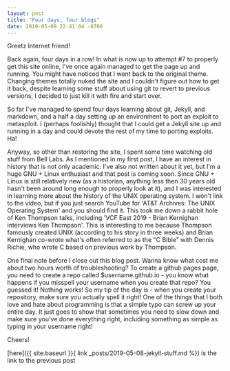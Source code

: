```yaml
---
layout: post
title: "Four days, four blogs"
date: 2019-05-09 22:41:04 -0700
---
```


Greetz Internet friend!

Back again, four days in a row! In what is now up to attempt #7 to properly get this site online, I've once again managed to get the page up and running. You might have noticed that I went back to the original theme. Changing themes totally nuked the site and I couldn't figure out how to get it back, despite learning some stuff about using git to revert to previous versions, I decided to just kill it with fire and start over.

So far I've managed to spend four days learning about git, Jekyll, and markdown, and a half a day setting up an environment to port an exploit to metasploit. I (perhaps foolishly) thought that I could get a Jekyll site up and running in a day and could devote the rest of my time to porting exploits. Ha!

Anyway, so other than restoring the site, I spent some time watching old stuff from Bell Labs. As I mentioned in my first post, I have an interest in history that is not only academic. I've also not written about it yet, but I'm a huge GNU + Linux enthusiast and that post is coming soon. Since GNU + Linux is still relatively new (as a historian, anything less then 30 years old hasn't been around long enough to properly look at it), and I was interested in learning more about the history of the UNIX operating system. I won't link to the video, but if you just search YouTube for 'AT&T Archives: The UNIX Operating System' and you should find it. This took me down a rabbit hole of Ken Thompson talks, including 'VCF East 2019 - Brian Kernighan interviews Ken Thompson'. This is interesting to me because Thompson famously created UNIX (according to his story in three weeks) and Brian Kernighan co-wrote what's often referred to as the "C Bible" with Dennis Richie, who wrote C based on previous work by Thompson.

One final note before I close out this blog post. Wanna know what cost me about two hours worth of troubleshooting? To create a github pages page, you need to create a repo called $username.github.io - you know what happens if you misspell your username when you create that repo? You guessed it! Nothing works! So my tip of the day is - when you create your repository, make sure you actually spell it right! One of the things that I both love and hate about programming is that a simple typo can screw up your entire day. It just goes to show that sometimes you need to slow down and make sure you've done everything right, including something as simple as typing in your username right!

Cheers!

[here]({{ site.baseurl }}{ link _posts/2019-05-08-jekyll-stuff.md %}) is the link to the previous post
